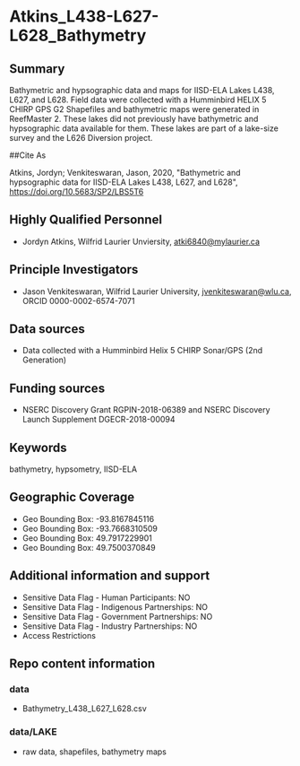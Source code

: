 # Atkins_L438-L627-L628_Bathymetry


## Summary

Bathymetric and hypsographic data and maps for IISD-ELA Lakes L438, L627, and L628. Field data were collected with a Humminbird HELIX 5 CHIRP GPS G2 Shapefiles and bathymetric maps were generated in ReefMaster 2. These lakes did not previously have bathymetric and hypsographic data available for them. These lakes are part of a lake-size survey and the L626 Diversion project.

##Cite As

Atkins, Jordyn; Venkiteswaran, Jason, 2020, "Bathymetric and hypsographic data for IISD-ELA Lakes L438, L627, and L628", https://doi.org/10.5683/SP2/LBS5T6

## Highly Qualified Personnel

- Jordyn Atkins, Wilfrid Laurier Unviersity, atki6840@mylaurier.ca

## Principle Investigators

- Jason Venkiteswaran, Wilfrid Laurier University, jvenkiteswaran@wlu.ca, ORCID 0000-0002-6574-7071

## Data sources

- Data collected with a Humminbird Helix 5 CHIRP Sonar/GPS (2nd Generation)

## Funding sources

- NSERC Discovery Grant RGPIN-2018-06389 and NSERC Discovery Launch Supplement DGECR-2018-00094

## Keywords

bathymetry, hypsometry, IISD-ELA

## Geographic Coverage

- Geo Bounding Box: -93.8167845116
- Geo Bounding Box: -93.7668310509
- Geo Bounding Box: 49.7917229901
- Geo Bounding Box: 49.7500370849

## Additional information and support

- Sensitive Data Flag - Human Participants: NO
- Sensitive Data Flag - Indigenous Partnerships: NO
- Sensitive Data Flag - Government Partnerships: NO
- Sensitive Data Flag - Industry Partnerships: NO
- Access Restrictions

## Repo content information

### data

- Bathymetry_L438_L627_L628.csv

### data/LAKE

- raw data, shapefiles, bathymetry maps

